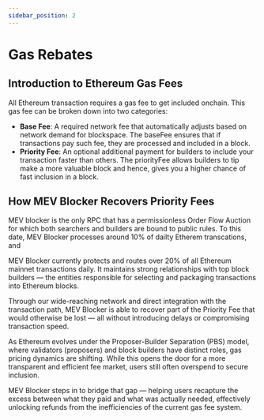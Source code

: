 ```yaml
---
sidebar_position: 2
---
```


# Gas Rebates

## **Introduction to Ethereum Gas Fees**

All Ethereum transaction requires a gas fee to get included onchain. This gas fee can be broken down into two categories: 

- **Base Fee**: A required network fee that automatically adjusts based on network demand for blockspace. The baseFee ensures that if transactions pay such fee, they are processed and included in a block.
- **Priority Fee**: An optional additional payment for builders to include your transaction faster than others. The priorityFee allows builders to tip make a more valuable block and hence, gives you a higher chance of fast inclusion in a block.

## **How MEV Blocker Recovers Priority Fees**

MEV blocker is the only RPC that has a permissionless Order Flow Auction for which both searchers and builders are bound to public rules. To this date, MEV Blocker processes around 10% of dailty Etherem transcations, and 

MEV Blocker currently protects and routes over 20% of all Ethereum mainnet transactions daily. It maintains strong relationships with top block builders — the entities responsible for selecting and packaging transactions into Ethereum blocks.

Through our wide-reaching network and direct integration with the transaction path, MEV Blocker is able to recover part of the Priority Fee that would otherwise be lost — all without introducing delays or compromising transaction speed.

As Ethereum evolves under the Proposer-Builder Separation (PBS) model, where validators (proposers) and block builders have distinct roles, gas pricing dynamics are shifting. While this opens the door for a more transparent and efficient fee market, users still often overspend to secure inclusion.

MEV Blocker steps in to bridge that gap — helping users recapture the excess between what they paid and what was actually needed, effectively unlocking refunds from the inefficiencies of the current gas fee system.
